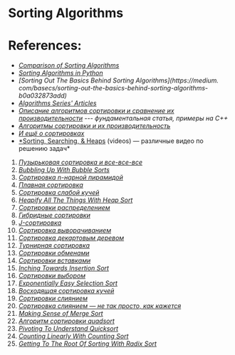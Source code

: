 # Sorting Algorithms


# References:

- *[Comparison of Sorting Algorithms](https://coderslegacy.com/comparison-of-sorting-algorithms/?utm_content=cmp-true)*
- *[Sorting Algorithms in Python](https://realpython.com/sorting-algorithms-python/)*
- *[Sorting Out The Basics Behind Sorting Algorithms](https://medium.
  com/basecs/sorting-out-the-basics-behind-sorting-algorithms-b0a032873add)*
- *[Algorithms Series' Articles](https://dev.to/jamesrweb/series/4401)*
- *[Описание алгоритмов сортировки и сравнение их производительности](https://habr.com/ru/post/335920/) --- 
  фундаментальная статья, примеры на C++*
- *[Алгоритмы сортировки и их производительность](https://habr.com/ru/articles/689738/)*
- *[И ещё о сортировках](https://habr.com/ru/post/467473/)*
- [*Sorting, Searching, & Heaps](https://www.youtube.com/playlist?list=PLiQ766zSC5jMZgWWdqy_6TpLivRGQaFD-) (videos) — 
  различные видео по решению задач* 

1. *[Пузырьковая сортировка и все-все-все](https://habr.com/ru/post/204600/)*
2. *[Bubbling Up With Bubble Sorts](https://medium.com/basecs/bubbling-up-with-bubble-sorts-3df5ac88e592)*
3. *[Сортировка n-нарной пирамидой](https://habr.com/ru/company/edison/blog/495420/)*
4. *[Плавная сортировка](https://habr.com/ru/company/edison/blog/496852/)*
5. *[Сортировка слабой кучей](https://habr.com/ru/company/edison/blog/499786/)*
6. *[Heapify All The Things With Heap Sort](https://medium.com/basecs/heapify-all-the-things-with-heap-sort-55ee1c93af82)*
7. *[Сортировки распределением](https://habr.com/ru/company/edison/blog/472466/)*
8. *[Гибридные сортировки](https://habr.com/ru/company/edison/blog/483786/)*
9. *[J-сортировка](https://habr.com/ru/post/221095/)*
10. *[Сортировка выворачиванием](https://habr.com/ru/company/edison/blog/504012/)*
11. *[Сортировка декартовым деревом](https://habr.com/ru/company/edison/blog/505744/)*
12. *[Турнирная сортировка](https://habr.com/ru/company/edison/blog/508646/)*
13. *[Сортировки обменами](https://habr.com/ru/post/414653/)*
14. *[Сортировки вставками](https://habr.com/ru/post/415935/)*
15. *[Inching Towards Insertion Sort](https://medium.com/basecs/inching-towards-insertion-sort-9799274430da)*
16. *[Сортировки выбором](https://habr.com/ru/post/422085/)*
17. *[Exponentially Easy Selection Sort](https://medium.com/basecs/exponentially-easy-selection-sort-d7a34292b049)*
18. *[Восходящая сортировка кучей](https://habr.com/ru/company/edison/blog/509330/)*
19. *[Сортировки слиянием](https://habr.com/ru/company/edison/blog/431964/)*
20. *[Сортировка слиянием — не так просто, как кажется](https://habr.com/ru/articles/714524/)*
21. *[Making Sense of Merge Sort](https://medium.com/basecs/making-sense-of-merge-sort-part-1-49649a143478)*
22. *[Алгоритм сортировки quadsort](https://habr.com/ru/post/512682/)*
23. *[Pivoting To Understand Quicksort](https://medium.com/basecs/pivoting-to-understand-quicksort-part-1-75178dfb9313)*
24. *[Counting Linearly With Counting Sort](https://medium.com/basecs/counting-linearly-with-counting-sort-cd8516ae09b3)*
25. *[Getting To The Root Of Sorting With Radix Sort](https://medium.com/basecs/getting-to-the-root-of-sorting-with-radix-sort-f8e9240d4224)*
